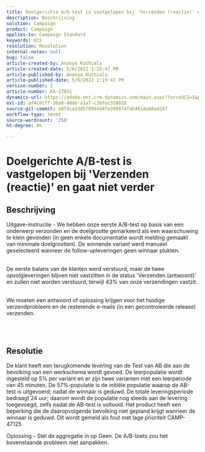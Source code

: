 ```yaml
---
title: Doelgerichte A/B-test is vastgelopen bij 'Verzenden (reactie)' en gaat niet verder
description: Beschrijving
solution: Campaign
product: Campaign
applies-to: Campaign Standard
keywords: KCS
resolution: Resolution
internal-notes: null
bug: false
article-created-by: Ananya Kuthiala
article-created-date: 5/6/2022 1:15:47 PM
article-published-by: Ananya Kuthiala
article-published-date: 5/6/2022 1:19:43 PM
version-number: 2
article-number: KA-17851
dynamics-url: https://adobe-ent.crm.dynamics.com/main.aspx?forceUCI=1&pagetype=entityrecord&etn=knowledgearticle&id=ff3f8d9f-3ecd-ec11-a7b5-0022480b639b
exl-id: af4cd1ff-36a8-40de-a1a7-c3bfec358018
source-git-commit: e8f4ca2dd578944d4fe399074fab461de88ad247
workflow-type: tm+mt
source-wordcount: '250'
ht-degree: 0%

---
```


# Doelgerichte A/B-test is vastgelopen bij &#39;Verzenden (reactie)&#39; en gaat niet verder

## Beschrijving

Uitgave-instructie - We hebben onze eerste A/B-test op basis van een onderwerp verzonden en de doelgrootte gemarkeerd als een waarschuwing te klein gevonden (in geen enkele documentatie wordt melding gemaakt van minimale doelgrootten). De winnende variant werd manueel geselecteerd wanneer de follow-upleveringen geen winnaar plukten.

<br>De eerste balans van de klanten werd verstuurd, maar de twee opvolgleveringen blijven niet vastzitten in de status &#39;Verzenden (antwoord)&#39; en zullen niet worden verstuurd, terwijl 43% van onze verzendingen vastzit.

<br>We moeten een antwoord of oplossing krijgen voor het huidige verzendprobleem en de resterende e-mails (in een gecontroleerde release) verzenden.

<br> 

## Resolutie


De klant heeft een terugkomende levering van de Test van AB die aan de bevolking van een werkschema wordt gevoed. De leerpopulatie wordt ingesteld op 5% per variant en er zijn twee varianten met een leerperiode van 45 minuten. De 57%-populatie is de initiële populatie waarop de AB-test is uitgevoerd; nadat de winnaar is geduwd. De totale leveringsperiode bedraagt 24 uur; daarom wordt de populatie nog steeds aan de levering toegevoegd, zelfs nadat de AB-test is voltooid. Het product heeft een beperking die de daaropvolgende bevolking niet gepland krijgt wanneer de winnaar is geduwd. Dit wordt gemeld als fout met lage prioriteit CAMP-47125

Oplossing - Stel de aggregatie in op Geen. De A/B-toets zou het bovenstaande probleem niet aanpakken.
